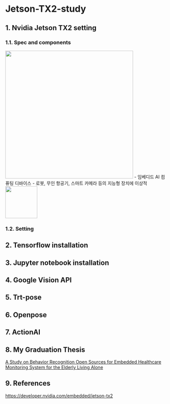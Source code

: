 # Jetson-TX2-study

## 1. Nvidia Jetson TX2 setting     
### 1.1. Spec and components   
<img src = "https://user-images.githubusercontent.com/50664844/189031340-42730b9e-e00c-4202-b4ad-f351fdbc4d81.png" width="400px">  
- 임베디드 AI 컴퓨팅 디바이스    
- 로봇, 무인 항공기, 스마트 카메라 등의 지능형 장치에 이상적    

<img src = "https://user-images.githubusercontent.com/50664844/197369168-b241431b-605b-4369-ab84-6b7d4e9d0733.png" width="100px">  

### 1.2. Setting  


## 2. Tensorflow installation  

## 3. Jupyter notebook installation  

## 4. Google Vision API  

## 5. Trt-pose  

## 6. Openpose  

## 7. ActionAI

## 8. My Graduation Thesis  
[A Study on Behavior Recognition Open Sources for Embedded Healthcare Monitoring System for the Elderly Living Alone](https://www.kci.go.kr/kciportal/ci/sereArticleSearch/ciSereArtiView.kci?sereArticleSearchBean.artiId=ART002836081)
## 9. References
https://developer.nvidia.com/embedded/jetson-tx2
